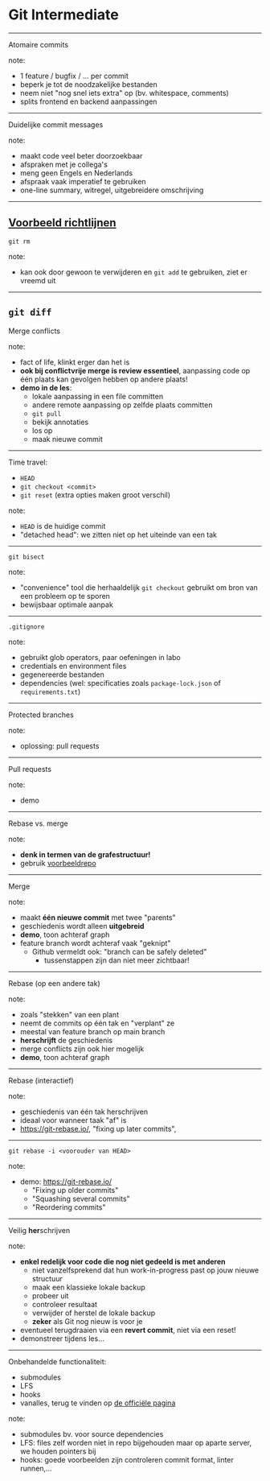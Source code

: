 # Git Intermediate
---
Atomaire commits

note:
- 1 feature / bugfix / ... per commit
- beperk je tot de noodzakelijke bestanden
- neem niet "nog snel iets extra" op (bv. whitespace, comments)
- splits frontend en backend aanpassingen
---
Duidelijke commit messages

note:
- maakt code veel beter doorzoekbaar
- afspraken met je collega's
- meng geen Engels en Nederlands
- afspraak vaak imperatief te gebruiken
- one-line summary, witregel, uitgebreidere omschrijving
---
[Voorbeeld richtlijnen](https://ec.europa.eu/component-library/v1.15.0/eu/docs/conventions/git/)
---
`git rm`

note:
- kan ook door gewoon te verwijderen en `git add` te gebruiken, ziet er vreemd uit
---
`git diff`
---
Merge conflicts

note:
- fact of life, klinkt erger dan het is
- **ook bij conflictvrije merge is review essentieel**, aanpassing code op één plaats kan gevolgen hebben op andere plaats!
- **demo in de les**:
  - lokale aanpassing in een file committen
  - andere remote aanpassing op zelfde plaats committen
  - `git pull`
  - bekijk annotaties
  - los op
  - maak nieuwe commit
---
Time travel:

- `HEAD`
- `git checkout <commit>`
- `git reset` (extra opties maken groot verschil)

note:
- `HEAD` is de huidige commit
- "detached head": we zitten niet op het uiteinde van een tak
---
`git bisect`

note:
- "convenience" tool die herhaaldelijk `git checkout` gebruikt om bron van een probleem op te sporen
- bewijsbaar optimale aanpak
---
`.gitignore`

note:
- gebruikt glob operators, paar oefeningen in labo
- credentials en environment files
- gegenereerde bestanden
- dependencies (wel: specificaties zoals `package-lock.json` of `requirements.txt`)
---
Protected branches

note:
- oplossing: pull requests
---
Pull requests

note:
- demo
---
Rebase vs. merge

note:
- **denk in termen van de grafestructuur!**
- gebruik [voorbeeldrepo](https://github.com/v-nys/example-repo-merge-vs-rebase)
---
Merge

note:
- maakt **één nieuwe commit** met twee "parents"
- geschiedenis wordt alleen **uitgebreid**
- **demo**, toon achteraf graph
- feature branch wordt achteraf vaak "geknipt"
  - Github vermeldt ook: "branch can be safely deleted"
    - tussenstappen zijn dan niet meer zichtbaar!
---
Rebase (op een andere tak)

note:
- zoals "stekken" van een plant
- neemt de commits op één tak en "verplant" ze
- meestal van feature branch op main branch
- **herschrijft** de geschiedenis
- merge conflicts zijn ook hier mogelijk
- **demo**, toon achteraf graph
---
Rebase (interactief)

note:
- geschiedenis van één tak herschrijven
- ideaal voor wanneer taak "af" is
- https://git-rebase.io/, "fixing up later commits", 
---
`git rebase -i <voorouder van HEAD>`

note:
- demo: https://git-rebase.io/
  - "Fixing up older commits"
  - "Squashing several commits"
  - "Reordering commits"
---
Veilig **her**schrijven

note:
- **enkel redelijk voor code die nog niet gedeeld is met anderen**
  - niet vanzelfsprekend dat hun work-in-progress past op jouw nieuwe structuur
  - maak een klassieke lokale backup
  - probeer uit
  - controleer resultaat
  - verwijder of herstel de lokale backup
  - **zeker** als Git nog nieuw is voor je
- eventueel terugdraaien via een **revert commit**, niet via een reset!
- demonstreer tijdens les...
---
Onbehandelde functionaliteit:

- submodules
- LFS
- hooks
- vanalles, terug te vinden op [de officiële pagina](https://git-scm.com)

note:

- submodules bv. voor source dependencies
- LFS: files zelf worden niet in repo bijgehouden maar op aparte server, we houden pointers bij
- hooks: goede voorbeelden zijn controleren commit format, linter runnen,...
